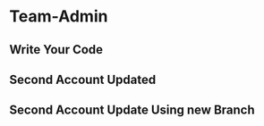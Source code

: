 # Team-Admin
## Write Your Code
## Second Account Updated
## Second Account Update Using new Branch
